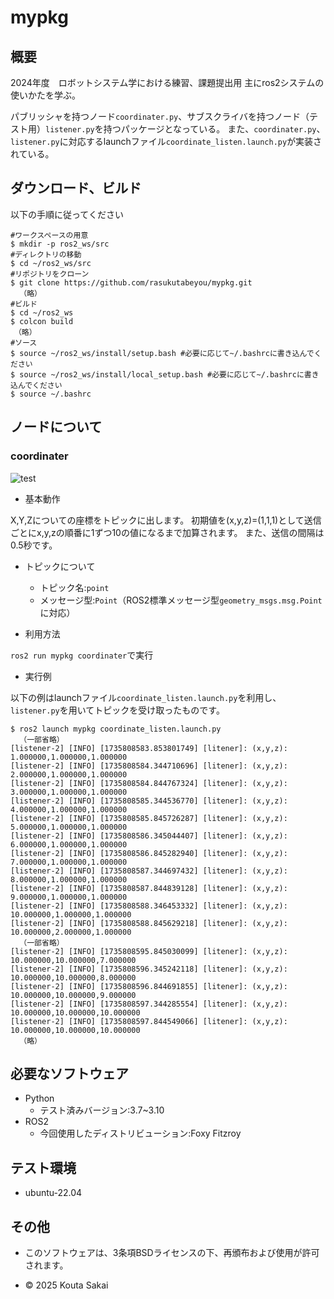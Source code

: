 # mypkg

## 概要

2024年度　ロボットシステム学における練習、課題提出用
主にros2システムの使いかたを学ぶ。

パブリッシャを持つノード`coordinater.py`、サブスクライバを持つノード（テスト用）`listener.py`を持つパッケージとなっている。
また、`coordinater.py`、`listener.py`に対応するlaunchファイル`coordinate_listen.launch.py`が実装されている。

## ダウンロード、ビルド

以下の手順に従ってください

```
#ワークスペースの用意
$ mkdir -p ros2_ws/src
#ディレクトリの移動
$ cd ~/ros2_ws/src
#リポジトリをクローン
$ git clone https://github.com/rasukutabeyou/mypkg.git
  （略）
#ビルド
$ cd ~/ros2_ws
$ colcon build
　（略）
#ソース
$ source ~/ros2_ws/install/setup.bash #必要に応じて~/.bashrcに書き込んでください
$ source ~/ros2_ws/install/local_setup.bash #必要に応じて~/.bashrcに書き込んでください
$ source ~/.bashrc
```

## ノードについて

### coordinater
![test](https://github.com/rasukutabeyou/mypkg/actions/workflows/test.yml/badge.svg)

- 基本動作

X,Y,Zについての座標をトピックに出します。
初期値を(x,y,z)=(1,1,1)として送信ごとにx,y,zの順番に1ずつ10の値になるまで加算されます。
また、送信の間隔は0.5秒です。

- トピックについて
  - トピック名:`point`
  - メッセージ型:`Point`（ROS2標準メッセージ型`geometry_msgs.msg.Point`に対応）

- 利用方法

`ros2 run mypkg coordinater`で実行

- 実行例

以下の例はlaunchファイル`coordinate_listen.launch.py`を利用し、`listener.py`を用いてトピックを受け取ったものです。

```
$ ros2 launch mypkg coordinate_listen.launch.py
  （一部省略）
[listener-2] [INFO] [1735808583.853801749] [litener]: (x,y,z): 1.000000,1.000000,1.000000
[listener-2] [INFO] [1735808584.344710696] [litener]: (x,y,z): 2.000000,1.000000,1.000000
[listener-2] [INFO] [1735808584.844767324] [litener]: (x,y,z): 3.000000,1.000000,1.000000
[listener-2] [INFO] [1735808585.344536770] [litener]: (x,y,z): 4.000000,1.000000,1.000000
[listener-2] [INFO] [1735808585.845726287] [litener]: (x,y,z): 5.000000,1.000000,1.000000
[listener-2] [INFO] [1735808586.345044407] [litener]: (x,y,z): 6.000000,1.000000,1.000000
[listener-2] [INFO] [1735808586.845282940] [litener]: (x,y,z): 7.000000,1.000000,1.000000
[listener-2] [INFO] [1735808587.344697432] [litener]: (x,y,z): 8.000000,1.000000,1.000000
[listener-2] [INFO] [1735808587.844839128] [litener]: (x,y,z): 9.000000,1.000000,1.000000
[listener-2] [INFO] [1735808588.346453332] [litener]: (x,y,z): 10.000000,1.000000,1.000000
[listener-2] [INFO] [1735808588.845629218] [litener]: (x,y,z): 10.000000,2.000000,1.000000
  （一部省略）
[listener-2] [INFO] [1735808595.845030099] [litener]: (x,y,z): 10.000000,10.000000,7.000000
[listener-2] [INFO] [1735808596.345242118] [litener]: (x,y,z): 10.000000,10.000000,8.000000
[listener-2] [INFO] [1735808596.844691855] [litener]: (x,y,z): 10.000000,10.000000,9.000000
[listener-2] [INFO] [1735808597.344285554] [litener]: (x,y,z): 10.000000,10.000000,10.000000
[listener-2] [INFO] [1735808597.844549066] [litener]: (x,y,z): 10.000000,10.000000,10.000000
  （略）
```

## 必要なソフトウェア
- Python
  - テスト済みバージョン:3.7~3.10
- ROS2
  - 今回使用したディストリビューション:Foxy Fitzroy

## テスト環境
- ubuntu-22.04

## その他
 - このソフトウェアは、3条項BSDライセンスの下、再頒布および使用が許可されます。

 - © 2025 Kouta Sakai
